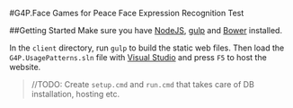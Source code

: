 #G4P.Face
Games for Peace Face Expression Recognition Test

##Getting Started
Make sure you have [NodeJS](http://nodejs.org/), [gulp](http://gulpjs.com) and [Bower](http://bower.io) installed.

In the `client` directory, run `gulp` to build the static web files. Then load the `G4P.UsagePatterns.sln` file with [Visual Studio](https://www.visualstudio.com/en-us/visual-studio-homepage-vs.aspx) and press `F5` to host the website.

> //TODO: Create `setup.cmd` and `run.cmd` that takes care of DB installation, hosting etc.

